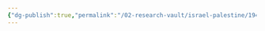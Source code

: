 ```yaml
---
{"dg-publish":true,"permalink":"/02-research-vault/israel-palestine/1948-arab-israeli-war/","updated":"2025-08-21T16:57:14.402-04:00"}
---
```


